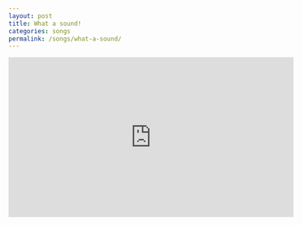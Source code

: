 ```yaml
---
layout: post
title: What a sound!
categories: songs
permalink: /songs/what-a-sound/
---
```


<div class="youtube-embed-container">
	<iframe width="560" height="315" src="https://www.youtube.com/embed/k5corObJLzg" title="YouTube video player" frameborder="0" allow="accelerometer; autoplay; clipboard-write; encrypted-media; gyroscope; picture-in-picture" allowfullscreen></iframe>
</div>